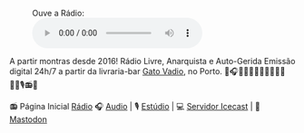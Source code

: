 
<figure>
       <figcaption>Ouve a Rádio:</figcaption>
       <audio controls src="https://radioparalelo.indymedia.pt:8443/main.ogg"></audio>
       <a href="https://radioparalelo.indymedia.pt:8443/main.ogg"></a>
</figure>

A partir montras desde 2016!
Rádio Livre, Anarquista e Auto-Gerida 
Emissão digital 24h/7 a partir da livraria-bar [Gato Vadio](https://gatovadiolivraria.blogspot.com), no Porto.
🎹🎧🎷🎵🎸🎺🎶🎻📣🌐🏴🇵🇸🎙📻🛜

📻 Página Inicial [Rádio](http://radio.indymedia.pt/)
🎧 [Audio](https://radioparalelo.indymedia.pt:8443/main.ogg) | 🎙 [Estúdio](https://radioparalelo.indymedia.pt) | 💻 [Servidor Icecast](https://radioparalelo.indymedia.pt:8443/) | 🐘 [Mastodon](https://kolektiva.social/@paralelo) 

